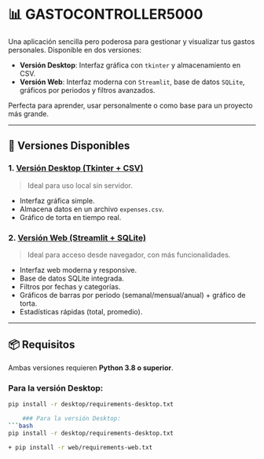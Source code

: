 # 📊 GASTOCONTROLLER5000

Una aplicación sencilla pero poderosa para gestionar y visualizar tus gastos personales. Disponible en dos versiones:

- **Versión Desktop**: Interfaz gráfica con `tkinter` y almacenamiento en CSV.
- **Versión Web**: Interfaz moderna con `Streamlit`, base de datos `SQLite`, gráficos por periodos y filtros avanzados.

Perfecta para aprender, usar personalmente o como base para un proyecto más grande.

---

## 🚀 Versiones Disponibles

### 1. [Versión Desktop (Tkinter + CSV)](desktop/)
> Ideal para uso local sin servidor.

- Interfaz gráfica simple.
- Almacena datos en un archivo `expenses.csv`.
- Gráfico de torta en tiempo real.

### 2. [Versión Web (Streamlit + SQLite)](web/)
> Ideal para acceso desde navegador, con más funcionalidades.

- Interfaz web moderna y responsive.
- Base de datos SQLite integrada.
- Filtros por fechas y categorías.
- Gráficos de barras por periodo (semanal/mensual/anual) + gráfico de torta.
- Estadísticas rápidas (total, promedio).

---

## 📦 Requisitos

Ambas versiones requieren **Python 3.8 o superior**.

### Para la versión Desktop:
```bash
pip install -r desktop/requirements-desktop.txt

    ### Para la versión Desktop:
```bash
pip install -r desktop/requirements-desktop.txt

+ pip install -r web/requirements-web.txt